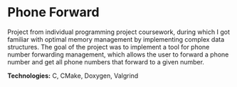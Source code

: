 # Phone Forward

Project from individual programming project coursework, during which I got familiar with optimal memory management by implementing complex data structures. The goal of the project was to implement a tool for phone number forwarding management, which allows the user to forward a phone number and get all phone numbers that forward to a given number.

**Technologies:** C, CMake, Doxygen, Valgrind
